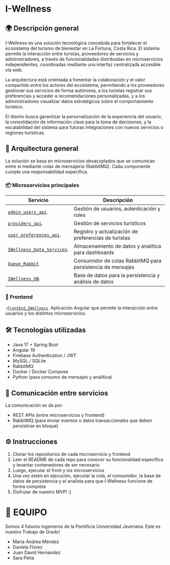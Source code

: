 # I-Wellness 


## 🌍 Descripción general

I-Wellness es una solución tecnológica concebida para fortalecer el ecosistema del turismo de bienestar en La Fortuna, Costa Rica. El sistema permite la interacción entre turistas, proveedores de servicios y administradores, a través de funcionalidades distribuidas en microservicios independientes, coordinadas mediante una interfaz centralizada accesible vía web.

La arquitectura está orientada a fomentar la colaboración y el valor compartido entre los actores del ecosistema, permitiendo a los proveedores gestionar sus servicios de forma autónoma, a los turistas registrar sus preferencias y acceder a recomendaciones personalizadas, y a los administradores visualizar datos estratégicos sobre el comportamiento turístico.

El diseño busca garantizar la personalización de la experiencia del usuario, la consolidación de información clave para la toma de decisiones, y la escalabilidad del sistema para futuras integraciones con nuevos servicios o regiones turísticas.

## 🧩 Arquitectura general

La solución se basa en microservicios desacoplados que se comunican entre sí mediante colas de mensajería (RabbitMQ). Cada componente cumple una responsabilidad específica.

### 📦 Microservicios principales

| Servicio               | Descripción                                                  |
|------------------------|--------------------------------------------------------------|
|  [`admin_users_api`](https://github.com/IWellnessTesis/IWellness_data_services/tree/main).      | Gestión de usuarios, autenticación y roles                   |
| [`providers_api`](https://github.com/IWellnessTesis/providers_api).        | Gestión de servicios turísticos            |
| [`user_preferences_api`](https://github.com/IWellnessTesis/user_preferences_api). | Registro y actualización de preferencias de turistas         |
| [`IWellness_Data_Services`](https://github.com/IWellnessTesis/IWellness_data_services/tree/main). | Almacenamiento de datos y analítica para dashboards     |
| [`Queue_Rabbit`](https://github.com/IWellnessTesis/Queue-Rabbit)         | Consumidor de colas RabbitMQ para persistencia de mensajes   |
| [`IWellness_DB`](https://github.com/IWellnessTesis/IWellness-DB). | Base de datos para la persistencia y análisis de datos

### 🎨 Frontend

-[`FrontEnd_IWellness`](https://github.com/IWellnessTesis/FrontEnd_IWellness). 
  Aplicación Angular que permite la interacción entre usuarios y los distintos microservicios.

## 🛠️ Tecnologías utilizadas

- Java 17 + Spring Boot
- Angular 19
- Firebase Authentication / JWT
- MySQL / SQLite
- RabbitMQ
- Docker / Docker Compose
- Python (para consumo de mensajes y analítica)

## 🔄 Comunicación entre servicios

La comunicación se da por:

- REST APIs (entre microservicios y frontend)
- RabbitMQ (para enviar eventos o datos transaccionales que deben persistirse en bloque)

## ⚙️ Instrucciones

1. Clonar los repositorios de cada microservicio y frontend
2. Leer el README de cada repo para conocer su funcionalidad especifica y levantar contenedores de ser necesario
3. Luego, ejecutar el front y los microservicios
4. Una vez esten en ejecución, ejecutar la cola, el consumidor, la base de datos de persistencia y el analista para que I-Wellness funcione de forma completa
5. Disfrutar de nuestro MVP! :)

# 🤝 EQUIPO
Somos 4 futuros ingenieros de la Pontificia Universidad Javeriana. Este es nuestro Trabajo de Grado!
- Maria Andrea Méndez
- Daniela Florez
- Juan David Hernandez
- Sara Peña
